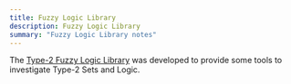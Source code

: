 ```yaml
---
title: Fuzzy Logic Library
description: Fuzzy Logic Library
summary: "Fuzzy Logic Library notes"
---
```


The [Type-2 Fuzzy Logic Library](/portfolio/type2fuzzylibrary/type2fuzzylibrary) was developed to provide some tools to investigate Type-2 Sets and Logic.